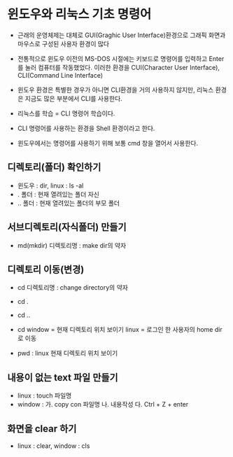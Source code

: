 # 윈도우와 리눅스 기초 명령어
* 근래의 운영체제는 대체로 GUI(Graghic User Interface)환경으로 그래픽 화면과 마우스로 구성된 사용자 환경이 많다

* 전통적으로 윈도우 이전의 MS-DOS 시절에는 키보드로 명령어를 입력하고 Enter를 눌러 컴퓨터를 작동했었다. 이러한 환경을 CUI(Character User Interface), CLI(Command Line Interface)

* 윈도우 환경은 특별한 경우가 아니면 CLI환경을 거의 사용하지 않지만, 리눅스 환경은 지금도 많은 부분에서 CLI를 사용한다. 

* 리눅스를 학습 = CLI 명령어 학습이다.

* CLI 명령어를 사용하는 환경을 Shell 환경이라고 한다.
* 윈도우에서는 명령어를 사용하기 위해 보통 cmd 창을 열어서 사용한다.

## 디렉토리(폴더) 확인하기
* 윈도우 : dir, linux : ls -al
* . 폴더 : 현재 열려있는 폴더 자신
* .. 폴더 : 현재 열려있는 폴더의 부모 폴더

## 서브디렉토리(자식폴더) 만들기 
* md(mkdir) 디렉토리명 : make dir의 약자

## 디렉토리 이동(변경)
* cd 디렉토리명 : change directory의 약자

* cd .
* cd ..

* cd 
    window = 현재 디렉토리 위치 보이기
    linux = 로그인 한 사용자의 home dir로 이동

* pwd : linux 현재 디렉토리 위치 보이기

## 내용이 없는 text 파일 만들기
* linux : touch 파일명 
* window : 
    가. copy con 파일명
    나. 내용작성
    다. Ctrl + Z + enter

## 화면을 clear 하기
* linux : clear, window : cls

